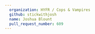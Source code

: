 ```yaml
---
  organization: HYFR / Cops & Vampires
  github: stickwithjosh
  name: Joshua Blount
  pull_request_number: 609
---
```

